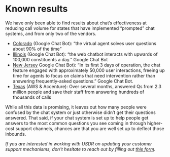 # Known results

We have only been able to find results about chat’s effectiveness at reducing call volume for states that have implemented “prompted” chat systems, and from only two of the vendors.

* [Colorado](https://coloradosun.com/2020/08/22/whats-working-unemployment-callbacks-jobs-extended-benefits/) \(Google Chat Bot\): “the virtual agent solves user questions about 90% of the time”
* [Illinois](https://cloud.google.com/customers/state-of-illinois) \(Google Chat Bot\): “the web chatbot interacts with upwards of 100,000 constituents a day.” Google Chat Bot
* [New Jersey](https://www.nj.gov/labor/lwdhome/press/2020/20200511_chatbot.shtml) Google Chat Bot\):  “In its first 3 days of operation, the chat feature engaged with approximately 50,000 user interactions, freeing up time for agents to focus on claims that need intervention rather than answering frequently-asked questions.” Google Chat Bot. 
* [Texas](https://statescoop.com/chatbots-pandemic-state-cios-nascio/) \(AWS & Accenture\): Over several months, answered Qs from 2.3 million people and save their staff from answering hundreds of thousands of calls

While all this data is promising, it leaves out how many people were confused by the chat system or just otherwise didn’t get their questions answered. That said, if your chat system is set up to help people get answers to the most common questions you see coming in through higher-cost support channels, chances are that you are well set up to deflect those inbounds.

_If you are interested in working with USDR on updating your customer support mechanisms, don't hesitate to reach out by filling out_ [_this form_](https://www.usdigitalresponse.org/request-help/)_._

